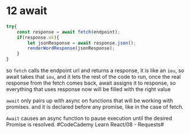 # 12 await
``` javascript
try{
	const response = await fetch(endpoint);
	if(response.ok){
		let jsonResponse = await response.json();
		renderWordResponse(jsonResponse);
	}
}
```

so `fetch` calls the endpoint url and returns a response, it is like an `iou`, so await takes that `iou`, and it lets the rest of the code to run, once the real response from the fetch comes back, await assigns it to response, so everything that uses response now will be filled with the right value

`await` only pairs up with async on functions that will be working with promises. and it is declared before any promise, like in the case of fetch.

`Await` causes an async function to pause execution until the desired Promise is resolved.
#CodeCademy Learn React/08 - Requests#